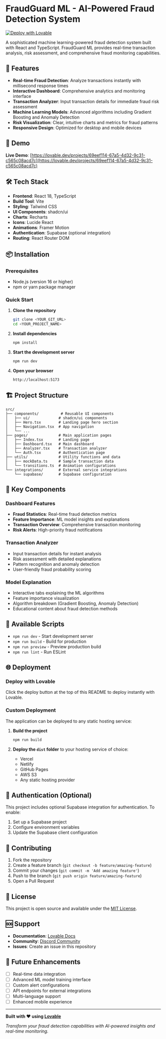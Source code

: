 
# FraudGuard ML - AI-Powered Fraud Detection System

[![Deploy with Lovable](https://lovable.dev/deploy-button.svg)](https://lovable.dev/projects/69eef114-67a5-4d32-9c31-c565c08acd7c)

A sophisticated machine learning-powered fraud detection system built with React and TypeScript. FraudGuard ML provides real-time transaction analysis, risk assessment, and comprehensive fraud monitoring capabilities.

## 🚀 Features

- **Real-time Fraud Detection**: Analyze transactions instantly with millisecond response times
- **Interactive Dashboard**: Comprehensive analytics and monitoring interface
- **Transaction Analyzer**: Input transaction details for immediate fraud risk assessment
- **Machine Learning Models**: Advanced algorithms including Gradient Boosting and Anomaly Detection
- **Risk Visualization**: Clear, intuitive charts and metrics for fraud patterns
- **Responsive Design**: Optimized for desktop and mobile devices

## 🎯 Demo

**Live Demo**: [https://lovable.dev/projects/69eef114-67a5-4d32-9c31-c565c08acd7c](https://lovable.dev/projects/69eef114-67a5-4d32-9c31-c565c08acd7c)

## 🛠️ Tech Stack

- **Frontend**: React 18, TypeScript
- **Build Tool**: Vite
- **Styling**: Tailwind CSS
- **UI Components**: shadcn/ui
- **Charts**: Recharts
- **Icons**: Lucide React
- **Animations**: Framer Motion
- **Authentication**: Supabase (optional integration)
- **Routing**: React Router DOM

## 📦 Installation

### Prerequisites

- Node.js (version 16 or higher)
- npm or yarn package manager

### Quick Start

1. **Clone the repository**
   ```bash
   git clone <YOUR_GIT_URL>
   cd <YOUR_PROJECT_NAME>
   ```

2. **Install dependencies**
   ```bash
   npm install
   ```

3. **Start the development server**
   ```bash
   npm run dev
   ```

4. **Open your browser**
   ```
   http://localhost:5173
   ```

## 🏗️ Project Structure

```
src/
├── components/          # Reusable UI components
│   ├── ui/             # shadcn/ui components
│   ├── Hero.tsx        # Landing page hero section
│   ├── Navigation.tsx  # App navigation
│   └── ...
├── pages/              # Main application pages
│   ├── Index.tsx       # Landing page
│   ├── Dashboard.tsx   # Main dashboard
│   ├── Analyzer.tsx    # Transaction analyzer
│   └── Auth.tsx        # Authentication page
├── utils/              # Utility functions and data
│   ├── mockData.ts     # Sample transaction data
│   └── transitions.ts  # Animation configurations
└── integrations/       # External service integrations
    └── supabase/       # Supabase configuration
```

## 🎨 Key Components

### Dashboard Features
- **Fraud Statistics**: Real-time fraud detection metrics
- **Feature Importance**: ML model insights and explanations
- **Transaction Overview**: Comprehensive transaction monitoring
- **Risk Alerts**: High-priority fraud notifications

### Transaction Analyzer
- Input transaction details for instant analysis
- Risk assessment with detailed explanations
- Pattern recognition and anomaly detection
- User-friendly fraud probability scoring

### Model Explanation
- Interactive tabs explaining the ML algorithms
- Feature importance visualization
- Algorithm breakdown (Gradient Boosting, Anomaly Detection)
- Educational content about fraud detection methods

## 🔧 Available Scripts

- `npm run dev` - Start development server
- `npm run build` - Build for production
- `npm run preview` - Preview production build
- `npm run lint` - Run ESLint

## 🌐 Deployment

### Deploy with Lovable
Click the deploy button at the top of this README to deploy instantly with Lovable.

### Custom Deployment
The application can be deployed to any static hosting service:

1. **Build the project**
   ```bash
   npm run build
   ```

2. **Deploy the `dist` folder** to your hosting service of choice:
   - Vercel
   - Netlify
   - GitHub Pages
   - AWS S3
   - Any static hosting provider

## 🔐 Authentication (Optional)

This project includes optional Supabase integration for authentication. To enable:

1. Set up a Supabase project
2. Configure environment variables
3. Update the Supabase client configuration

## 🤝 Contributing

1. Fork the repository
2. Create a feature branch (`git checkout -b feature/amazing-feature`)
3. Commit your changes (`git commit -m 'Add amazing feature'`)
4. Push to the branch (`git push origin feature/amazing-feature`)
5. Open a Pull Request

## 📝 License

This project is open source and available under the [MIT License](LICENSE).

## 🆘 Support

- **Documentation**: [Lovable Docs](https://docs.lovable.dev/)
- **Community**: [Discord Community](https://discord.com/channels/1119885301872070706/1280461670979993613)
- **Issues**: Create an issue in this repository

## 🔮 Future Enhancements

- [ ] Real-time data integration
- [ ] Advanced ML model training interface
- [ ] Custom alert configurations
- [ ] API endpoints for external integrations
- [ ] Multi-language support
- [ ] Enhanced mobile experience

---

**Built with ❤️ using [Lovable](https://lovable.dev)**

*Transform your fraud detection capabilities with AI-powered insights and real-time monitoring.*
